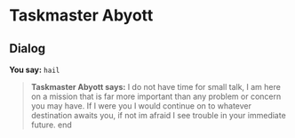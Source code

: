 # Taskmaster Abyott
## Dialog

**You say:** `hail`



>**Taskmaster Abyott says:** I do not have time for small talk, I am here on a mission that is far more important than any problem or concern you may have. If I were you I would continue on to whatever destination awaits you, if not im afraid I see trouble in your immediate future.
end
